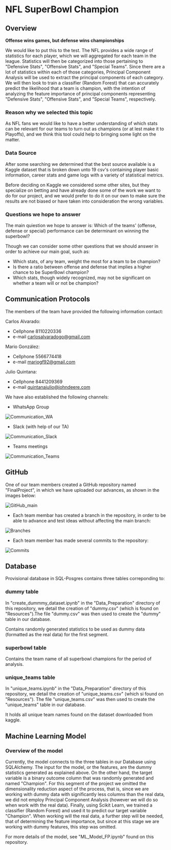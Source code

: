 # NFL SuperBowl Champion 

## Overview

 **Offense wins games, but defense wins championships**
 
We would like to put this to the test. The NFL provides a wide range of statistics for each player, which we will aggregated for each team in the league. Statistics will then be categorized into those pertaining to "Defensive Stats", "Offensive Stats", and "Special Teams". Since there are a lot of statistics within each of those categories, Principal Component Analysis will be used to extract the principal components of each category. We will then look to train a classifier (Random Forest) that can accurately predict the likelihood that a team is champion, with the intention of analyzing the feature importance of principal components representing "Defensive Stats", "Offensive Stats", and "Special Teams", respectively. 

### Reason why we selected this topic

As NFL fans we would like to have a better understanding of which stats can be relevant for our teams to turn out as champions (or at lest make it to Playoffs), and we think this tool could help to bringing some light on the matter.

### Data Source

After some searching we determined that the best source available is a Kaggle dataset that is broken down unto 19 csv's containing player basic information, career stats and game logs with a variety of statistical metrics. 

Before deciding on Kaggle we considered some other sites, but they specialize on betting and have already done some of the work we want to do for our project, and we would prefer to do it on our own to make sure the results are not biased or have taken into consideration the wrong variables.

### Questions we hope to answer

The main quiestion we hope to answer is: Which of the teams' (offense, defense or special) performance can be determinant on winning the superbowl?

Though we can consider some other questions that we should answer in order to achieve our main goal, such as:
- Which stats, of any team, weight the most for a team to be champion?
- Is there a ratio between offense and defense that implies a higher chance to be SuperBowl champion?
- Which stats, though widely recognized, may not be significant on whether a team will or not be champion?

## Communication Protocols

The members of the team have provided the following information contact:

Carlos Alvarado:
- Cellphone 8110220336
- e-mail   carlosalvaradogo@gmail.com
 
Mario González:
- Cellphone 5566774418
- e-mail   mariogf92@gmail.com
    
Julio Quintana:
- Cellphone 8441209369
- e-mail   quintanajulio@johndeere.com

We have also established the following channels:

- WhatsApp Group

![Communication_WA](https://user-images.githubusercontent.com/89816213/153756886-0ca35645-5229-4014-9b92-bf0577c09e99.PNG)

- Slack (with help of our TA)

![Communication_Slack](https://user-images.githubusercontent.com/89816213/153756906-6be5804f-383d-4067-9c92-da2ef09e5141.PNG)

- Teams meetings

![Communication_Teams](https://user-images.githubusercontent.com/89816213/153756924-fb376591-3323-44db-b124-de7a6627de97.PNG)

## GitHub

One of our team members created a GitHub repository named "FinalProject", in which we have uploaded our advances, as shown in the images below:

![GitHub_main](https://user-images.githubusercontent.com/89816213/153757064-37f708a8-9509-4100-a742-44fcf1c4ccf9.PNG)

- Each team membar has created a branch in the repository, in order to be able to advance and test ideas without affecting the main branch:

![Branches](https://user-images.githubusercontent.com/89816213/153754694-6b71ae49-1f8b-4c9b-b0ba-e6e8293552a6.PNG)

- Each team member has made several commits to the repository:

![Commits](https://user-images.githubusercontent.com/89816213/153754684-f0bda6e8-640b-4ddf-9a90-43cbcbe183b2.PNG)

## Database

Provisional database in SQL-Posgres contains three tables correponding to:

### dummy table

In "create_dummmy_dataset.ipynb" in the "Data_Preparation" directory of this repository, we detail the creation of "dummy.csv" (which is found on "Resources").The file "dummy.csv" was then used to create the "dummy" table in our database.

Contains randomly generated statistics to be used as dummy data (formatted as the real data) for the first segment.

### superbowl table

Contains the team name of all superbowl champions for the period of analysis.

### unique_teams table

In "unique_teams.ipynb" in the "Data_Preparation" directory of this repository, we detail the creation of "unique_teams.csv" (which si found on "Resources"). The file "unique_teams.csv" was then used to create the "unique_teams" table in our database.

It holds all unique team names found on the dataset downloaded from kaggle.

## Machine Learning Model

### Overview of the model

Currently, the model connects to the three tables in our Database using SQLAlchemy. The input for the model, or the features, are the dummy statistics generated as explained above. On the other hand, the target variable is a binary outcome column that was randomly generated and named "Champion". For this segment of the project we omitted the dimensionality reduction aspect of the process, that is, since we are working with dummy data with significantly less columns than the real data, we did not employ Principal Component Analysis (however we will do so when work with the real data). Finally, using Scikit Learn, we trained a classifier (Random Forest) and used it to predict our target variable "Champion". When working will the real data, a further step will be needed, that of determining the feature importance, but since at this stage we are working with dummy features, this step was omitted. 

For more details of the model, see "ML_Model_FP.ipynb" found on this repository. 
